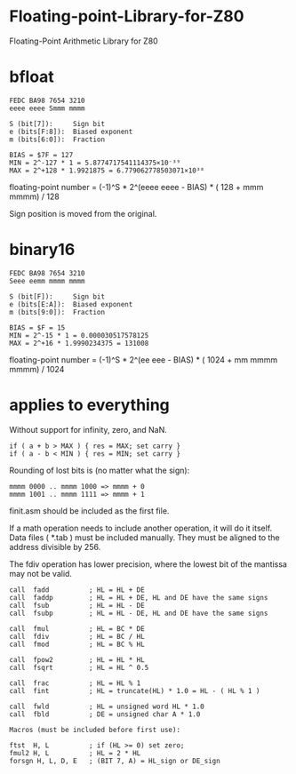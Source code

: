 # Floating-point-Library-for-Z80
Floating-Point Arithmetic Library for Z80


bfloat
======

    FEDC BA98 7654 3210                  
    eeee eeee Smmm mmmm

    S (bit[7]):     Sign bit
    e (bits[F:8]):  Biased exponent
    m (bits[6:0]):  Fraction

    BIAS = $7F = 127
    MIN = 2^-127 * 1 = 5.8774717541114375×10⁻³⁹
    MAX = 2^+128 * 1.9921875 = 6.779062778503071×10³⁸

floating-point number = (-1)^S * 2^(eeee eeee - BIAS) * ( 128 + mmm mmmm) / 128

Sign position is moved from the original.

binary16
========

    FEDC BA98 7654 3210                  
    Seee eemm mmmm mmmm

    S (bit[F]):     Sign bit
    e (bits[E:A]):  Biased exponent
    m (bits[9:0]):  Fraction

    BIAS = $F = 15
    MIN = 2^-15 * 1 = 0.000030517578125
    MAX = 2^+16 * 1.9990234375 = 131008

floating-point number = (-1)^S * 2^(ee eee - BIAS) * ( 1024 + mm mmmm mmmm) / 1024 

applies to everything
=====================

Without support for infinity, zero, and NaN.

    if ( a + b > MAX ) { res = MAX; set carry }
    if ( a - b < MIN ) { res = MIN; set carry }

Rounding of lost bits is (no matter what the sign):

    mmmm 0000 .. mmmm 1000 => mmmm + 0
    mmmm 1001 .. mmmm 1111 => mmmm + 1
    
finit.asm should be included as the first file.

If a math operation needs to include another operation, it will do it itself.
Data files ( *.tab ) must be included manually. 
They must be aligned to the address divisible by 256.

The fdiv operation has lower precision, where the lowest bit of the mantissa may not be valid.

    call  fadd          ; HL = HL + DE
    call  faddp         ; HL = HL + DE, HL and DE have the same signs
    call  fsub          ; HL = HL - DE
    call  fsubp         ; HL = HL - DE, HL and DE have the same signs

    call  fmul          ; HL = BC * DE
    call  fdiv          ; HL = BC / HL
    call  fmod          ; HL = BC % HL

    call  fpow2         ; HL = HL * HL
    call  fsqrt         ; HL = HL ^ 0.5

    call  frac          ; HL = HL % 1
    call  fint          ; HL = truncate(HL) * 1.0 = HL - ( HL % 1 )

    call  fwld          ; HL = unsigned word HL * 1.0
    call  fbld          ; DE = unsigned char A * 1.0

    Macros (must be included before first use):
    
    ftst  H, L          ; if (HL >= 0) set zero;
    fmul2 H, L          ; HL = 2 * HL
    forsgn H, L, D, E   ; (BIT 7, A) = HL_sign or DE_sign
